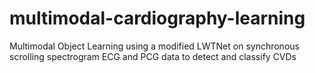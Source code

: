 # multimodal-cardiography-learning
Multimodal Object Learning using a modified LWTNet on synchronous scrolling spectrogram ECG and PCG data to detect and classify CVDs

